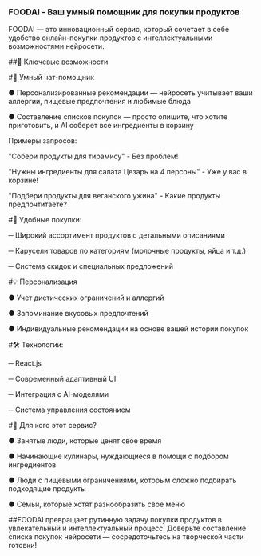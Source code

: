 ### FOODAI - Ваш умный помощник для покупки продуктов

FOODAI — это инновационный сервис, который сочетает в себе удобство онлайн-покупки продуктов с интеллектуальными возможностями нейросети.

##🚀 Ключевые возможности

#🤖 Умный чат-помощник

● Персонализированные рекомендации — нейросеть учитывает ваши аллергии, пищевые предпочтения и любимые блюда

● Составление списков покупок — просто опишите, что хотите приготовить, и AI соберет все ингредиенты в корзину

Примеры запросов:

"Собери продукты для тирамису" - Без проблем!

"Нужны ингредиенты для салата Цезарь на 4 персоны" - Уже у вас в корзине!

"Подбери продукты для веганского ужина" - Какие продукты предпочтитаете?

#🛒 Удобные покупки:

─ Широкий ассортимент продуктов с детальными описаниями

─ Карусели товаров по категориям (молочные продукты, яйца и т.д.)

─ Система скидок и специальных предложений

#💡 Персонализация

● Учет диетических ограничений и аллергий

● Запоминание вкусовых предпочтений

● Индивидуальные рекомендации на основе вашей истории покупок

#🛠 Технологии:

─ React.js

─ Современный адаптивный UI

─ Интеграция с AI-моделями

─ Система управления состоянием

#🎯 Для кого этот сервис?

● Занятые люди, которые ценят свое время

● Начинающие кулинары, нуждающиеся в помощи с подбором ингредиентов

● Люди с пищевыми ограничениями, которым сложно подбирать подходящие продукты

● Семьи, которые хотят разнообразить свое меню

##FOODAI превращает рутинную задачу покупки продуктов в увлекательный и интеллектуальный процесс. Доверьте составление списка покупок нейросети — сосредоточьтесь на творческой части готовки!


